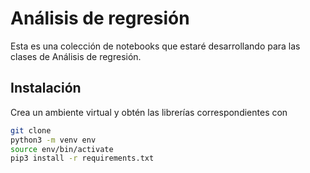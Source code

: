 # Análisis de regresión

Esta es una colección de notebooks que estaré desarrollando para las clases de Análisis de regresión.

## Instalación

Crea un ambiente virtual y obtén las librerías correspondientes con

```sh
git clone
python3 -m venv env
source env/bin/activate
pip3 install -r requirements.txt
```
